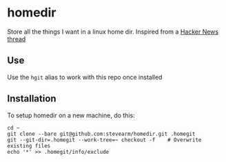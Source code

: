 # homedir

Store all the things I want in a linux home dir. Inspired from a [Hacker News thread][1]

## Use

Use the `hgit` alias to work with this repo once installed

## Installation

To setup homedir on a new machine, do this:

    cd ~
    git clone --bare git@github.com:stevearm/homedir.git .homegit
    git --git-dir=.homegit --work-tree=~ checkout -f    # Overwrite existing files
    echo '*' >> .homegit/info/exclude

[1]: https://news.ycombinator.com/item?id=8488463
